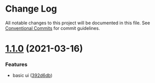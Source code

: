 # Change Log

All notable changes to this project will be documented in this file.
See [Conventional Commits](https://conventionalcommits.org) for commit guidelines.

# [1.1.0](https://github.com/sayjava/flyt/compare/@sayjava/behave-ui@1.2.0...@sayjava/behave-ui@1.1.0) (2021-03-16)


### Features

* basic ui ([392d6db](https://github.com/sayjava/flyt/commit/392d6db77fb86cb75ca949d1c687a900dcbca6cd))
